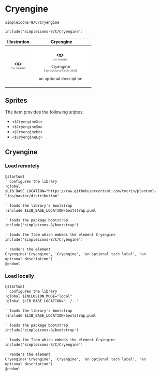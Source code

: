 # Cryengine


```text
simpleicons-8/C/Cryengine
```

```text
include('simpleicons-8/C/Cryengine')
```



| Illustration | Cryengine |
| :---: | :---: |
| ![illustration for Illustration](../../simpleicons-8/C/Cryengine.png) | ![illustration for Cryengine](../../simpleicons-8/C/Cryengine.Local.png) |



## Sprites
The item provides the following sriptes:

- `<$CryengineXs>`
- `<$CryengineSm>`
- `<$CryengineMd>`
- `<$CryengineLg>`





## Cryengine

### Load remotely
```plantuml
@startuml
' configures the library
!global $LIB_BASE_LOCATION="https://raw.githubusercontent.com/tmorin/plantuml-libs/master/distribution"

' loads the library's bootstrap
!include $LIB_BASE_LOCATION/bootstrap.puml

' loads the package bootstrap
include('simpleicons-8/bootstrap')

' loads the Item which embeds the element Cryengine
include('simpleicons-8/C/Cryengine')

' renders the element
Cryengine('Cryengine', 'Cryengine', 'an optional tech label', 'an optional description')
@enduml
```

### Load locally
```plantuml
@startuml
' configures the library
!global $INCLUSION_MODE="local"
!global $LIB_BASE_LOCATION="../.."

' loads the library's bootstrap
!include $LIB_BASE_LOCATION/bootstrap.puml

' loads the package bootstrap
include('simpleicons-8/bootstrap')

' loads the Item which embeds the element Cryengine
include('simpleicons-8/C/Cryengine')

' renders the element
Cryengine('Cryengine', 'Cryengine', 'an optional tech label', 'an optional description')
@enduml
```


